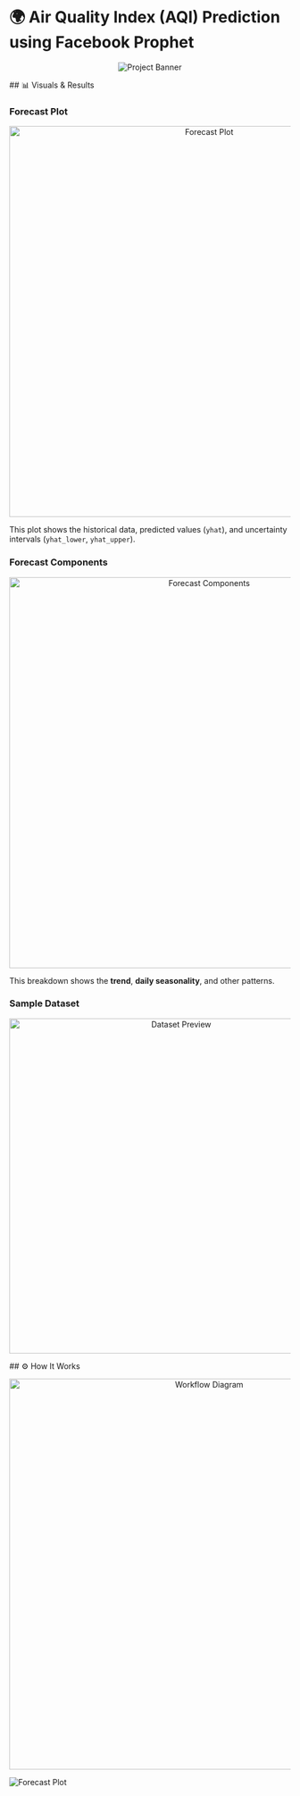 # 🌍 Air Quality Index (AQI) Prediction using Facebook Prophet

<p align="center">
  <img src="https://placehold.co/800x300/e2e8f0/2d3748?text=Air+Quality+Prediction" alt="Project Banner">
</p>
## 📊 Visuals & Results

### Forecast Plot
<p align="center">
  <img src="your_forecast_plot.png" alt="Forecast Plot" width="700">
</p>

This plot shows the historical data, predicted values (`yhat`), and uncertainty intervals (`yhat_lower`, `yhat_upper`).

### Forecast Components
<p align="center">
  <img src="your_forecast_components.png" alt="Forecast Components" width="700">
</p>

This breakdown shows the **trend**, **daily seasonality**, and other patterns.
### Sample Dataset
<p align="center">
  <img src="dataset_preview.png" alt="Dataset Preview" width="600">
</p>
## ⚙️ How It Works
<p align="center">
  <img src="workflow_diagram.png" alt="Workflow Diagram" width="700">
</p>
<img src="screenshots/forecast.png" alt="Forecast Plot">
